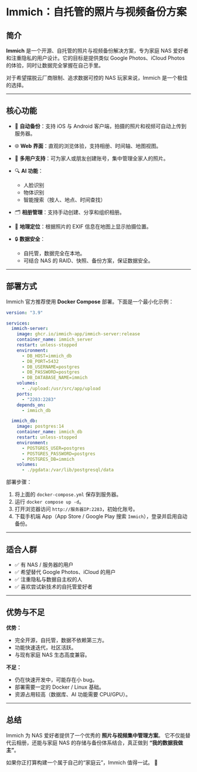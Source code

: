 # Immich：自托管的照片与视频备份方案

## 简介

**Immich** 是一个开源、自托管的照片与视频备份解决方案，专为家庭 NAS 爱好者和注重隐私的用户设计。它的目标是提供类似 Google Photos、iCloud Photos 的体验，同时让数据完全掌握在自己手里。

对于希望摆脱云厂商限制、追求数据可控的 NAS 玩家来说，Immich 是一个极佳的选择。

---

## 核心功能

* 📱 **自动备份**：支持 iOS 与 Android 客户端，拍摄的照片和视频可自动上传到服务器。
* 🌐 **Web 界面**：直观的浏览体验，支持相册、时间轴、地图视图。
* 👥 **多用户支持**：可为家人或朋友创建账号，集中管理全家人的照片。
* 🔍 **AI 功能**：

  * 人脸识别
  * 物体识别
  * 智能搜索（按人、地点、时间查找）
* 🗂️ **相册管理**：支持手动创建、分享和组织相册。
* 📍 **地理定位**：根据照片的 EXIF 信息在地图上显示拍摄位置。
* 🔒 **数据安全**：

  * 自托管，数据完全在本地。
  * 可结合 NAS 的 RAID、快照、备份方案，保证数据安全。

---

## 部署方式

Immich 官方推荐使用 **Docker Compose** 部署。下面是一个最小化示例：

```yaml
version: "3.9"

services:
  immich-server:
    image: ghcr.io/immich-app/immich-server:release
    container_name: immich_server
    restart: unless-stopped
    environment:
      - DB_HOST=immich_db
      - DB_PORT=5432
      - DB_USERNAME=postgres
      - DB_PASSWORD=postgres
      - DB_DATABASE_NAME=immich
    volumes:
      - ./upload:/usr/src/app/upload
    ports:
      - "2283:2283"
    depends_on:
      - immich_db

  immich_db:
    image: postgres:14
    container_name: immich_db
    restart: unless-stopped
    environment:
      - POSTGRES_USER=postgres
      - POSTGRES_PASSWORD=postgres
      - POSTGRES_DB=immich
    volumes:
      - ./pgdata:/var/lib/postgresql/data
```

部署步骤：

1. 将上面的 `docker-compose.yml` 保存到服务器。
2. 运行 `docker compose up -d`。
3. 打开浏览器访问 `http://服务器IP:2283`，初始化账号。
4. 下载手机端 App（App Store / Google Play 搜索 `Immich`），登录并启用自动备份。

---

## 适合人群

* ✅ 有 NAS / 服务器的用户
* ✅ 希望替代 Google Photos、iCloud 的用户
* ✅ 注重隐私与数据自主权的人
* ✅ 喜欢尝试新技术的自托管爱好者

---

## 优势与不足

**优势：**

* 完全开源，自托管，数据不依赖第三方。
* 功能快速迭代，社区活跃。
* 与现有家庭 NAS 生态高度兼容。

**不足：**

* 仍在快速开发中，可能存在小 bug。
* 部署需要一定的 Docker / Linux 基础。
* 资源占用较高（数据库、AI 功能需要 CPU/GPU）。

---

## 总结

Immich 为 NAS 爱好者提供了一个优秀的 **照片与视频集中管理方案**。
它不仅能替代云相册，还能与家庭 NAS 的存储与备份体系结合，真正做到 **“我的数据我做主”**。

如果你正打算构建一个属于自己的“家庭云”，Immich 值得一试。 🚀
